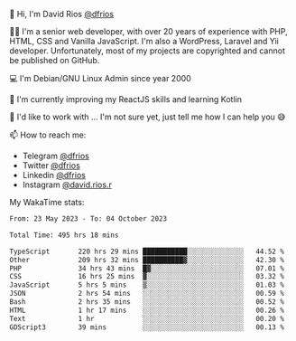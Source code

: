 👋 Hi, I'm David Rios [@dfrios](https://github.com/dfrios)

👨‍💻 I'm a senior web developer, with over 20 years of experience with PHP, HTML, CSS and Vanilla JavaScript. I'm also a WordPress, Laravel and Yii developer. Unfortunately, most of my projects are copyrighted and cannot be published on GitHub.

💻 I'm Debian/GNU Linux Admin since year 2000

🌱 I'm currently improving my ReactJS skills and learning Kotlin

💞️ I'd like to work with ... I'm not sure yet, just tell me how I can help you 😅


📫 How to reach me:
* Telegram [@dfrios](https://t.me/dfrios)
* Twitter [@dfrios](https://twitter.com/dfrios)
* Linkedin [@dfrios](https://linkedin.com/in/dfrios)
* Instagram [@david.rios.r](https://instagram.com/david.rios.r)



My WakaTime stats:
<!--START_SECTION:waka-->

```txt
From: 23 May 2023 - To: 04 October 2023

Total Time: 495 hrs 18 mins

TypeScript       220 hrs 29 mins ███████████░░░░░░░░░░░░░░   44.52 %
Other            209 hrs 32 mins ██████████▓░░░░░░░░░░░░░░   42.30 %
PHP              34 hrs 43 mins  █▓░░░░░░░░░░░░░░░░░░░░░░░   07.01 %
CSS              16 hrs 25 mins  ▓░░░░░░░░░░░░░░░░░░░░░░░░   03.32 %
JavaScript       5 hrs 5 mins    ▒░░░░░░░░░░░░░░░░░░░░░░░░   01.03 %
JSON             2 hrs 54 mins   ░░░░░░░░░░░░░░░░░░░░░░░░░   00.59 %
Bash             2 hrs 35 mins   ░░░░░░░░░░░░░░░░░░░░░░░░░   00.52 %
HTML             1 hr 17 mins    ░░░░░░░░░░░░░░░░░░░░░░░░░   00.26 %
Text             1 hr            ░░░░░░░░░░░░░░░░░░░░░░░░░   00.20 %
GDScript3        39 mins         ░░░░░░░░░░░░░░░░░░░░░░░░░   00.13 %
```

<!--END_SECTION:waka-->

